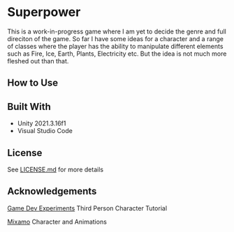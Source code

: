 Superpower
==========

This is a work-in-progress game where I am yet to decide the genre and full direciton of the game. So far I have some ideas for a character and a range of classes where the player has the ability to manipulate different elements such as Fire, Ice, Earth, Plants, Electricity etc. But the idea is not much more fleshed out than that.

How to Use
-----------

Built With
-----------

- Unity 2021.3.16f1
- Visual Studio Code

License
-------

See [LICENSE.md](LICENSE.md) for more details

Acknowledgements
----------------

[Game Dev Experiments](https://www.youtube.com/@GameDevExperiments) Third Person Character Tutorial

[Mixamo](https://www.mixamo.com/) Character and Animations
 
